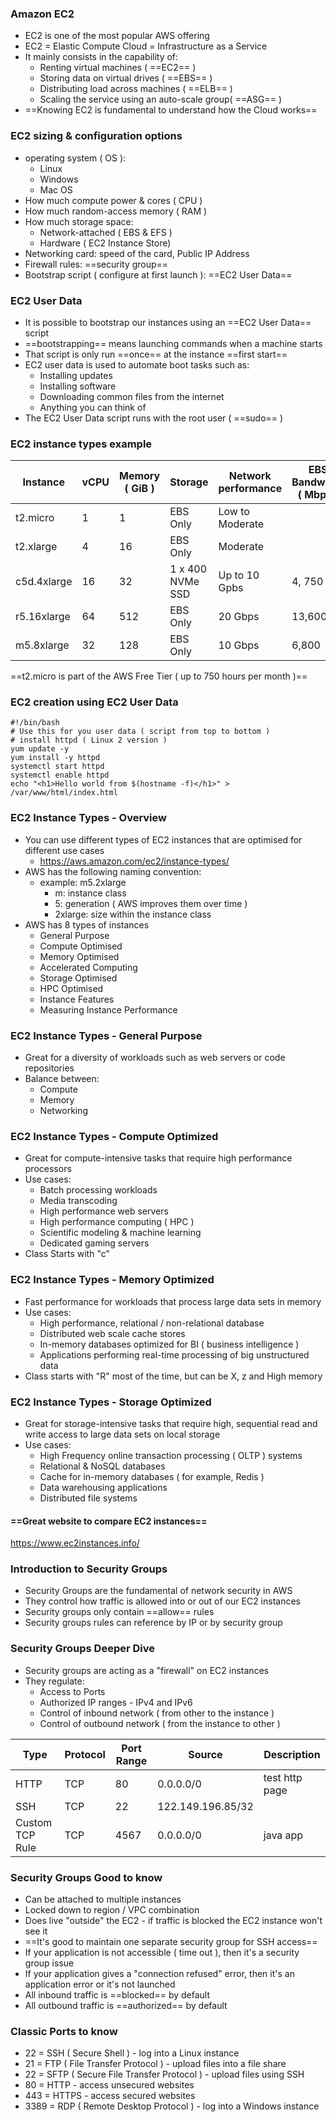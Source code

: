 

### Amazon EC2
- EC2  is one of the most popular AWS offering
- EC2 = Elastic Compute Cloud = Infrastructure as a Service
- It mainly consists in the capability of:
	- Renting virtual machines ( ==EC2== )
	- Storing data on virtual drives ( ==EBS== )
	- Distributing load across machines ( ==ELB== )
	- Scaling the service using an auto-scale group( ==ASG== )
- ==Knowing EC2 is fundamental to understand how the Cloud works==


### EC2 sizing & configuration options
- operating system ( OS ):
	- Linux
	- Windows
	- Mac OS
- How much compute power & cores ( CPU )
- How much random-access memory ( RAM )
- How much storage space:
	- Network-attached ( EBS & EFS )
	- Hardware ( EC2 Instance Store)
- Networking card: speed of the card, Public IP Address
- Firewall rules: ==security group==
- Bootstrap script ( configure at first launch ): ==EC2 User Data==

### EC2 User Data
- It is possible to bootstrap our instances using an ==EC2 User Data== script
- ==bootstrapping== means launching commands when a machine starts
- That script is only run ==once== at the instance ==first start==
- EC2 user data is used to automate boot tasks such as:
	- Installing updates
	- Installing software
	- Downloading common files from the internet
	- Anything you can think of
- The EC2 User Data script runs with the root user ( ==sudo== )

### EC2 instance types example

| Instance    | vCPU | Memory ( GiB ) | Storage          | Network performance | EBS Bandwidth ( Mbps ) |
| ----------- | ---- | -------------- | ---------------- | ------------------- | ---------------------- |
| t2.micro    | 1    | 1              | EBS Only         | Low to Moderate     |                        |
| t2.xlarge   | 4    | 16             | EBS Only         | Moderate            |                        |
| c5d.4xlarge | 16   | 32             | 1 x 400 NVMe SSD | Up to 10 Gpbs       | 4, 750                 |
| r5.16xlarge | 64   | 512            | EBS Only         | 20 Gbps             | 13,600                 |
| m5.8xlarge  | 32   | 128            | EBS Only         | 10 Gbps             | 6,800                  |
==t2.micro is part of the AWS Free Tier ( up to 750 hours per month )==


### EC2 creation using EC2 User Data
```
#!/bin/bash
# Use this for you user data ( script from top to bottom )
# install httpd ( Linux 2 version )
yum update -y
yum install -y httpd
systemctl start httpd
systemctl enable httpd
echo "<h1>Hello world from $(hostname -f)</h1>" > /var/www/html/index.html
```


### EC2 Instance Types - Overview
- You can use different types of EC2 instances that are optimised for different use cases
	- https://aws.amazon.com/ec2/instance-types/
- AWS has the following naming convention:
	- example: m5.2xlarge
		- m: instance class
		- 5: generation ( AWS improves them over time )
		- 2xlarge: size within the instance class
- AWS has 8 types of instances
	- General Purpose
	- Compute Optimised
	- Memory Optimised
	- Accelerated Computing
	- Storage Optimised
	- HPC Optimised
	- Instance Features
	- Measuring Instance Performance

### EC2 Instance Types - General Purpose
- Great for a diversity of workloads such as web servers or code repositories
- Balance between:
	- Compute
	- Memory
	- Networking

### EC2 Instance Types - Compute Optimized
- Great for compute-intensive tasks that require high performance processors
- Use cases:
	- Batch processing workloads
	- Media transcoding
	- High performance web servers
	- High performance computing ( HPC )
	- Scientific modeling & machine learning
	- Dedicated gaming servers
- Class Starts with "c"

### EC2 Instance Types - Memory Optimized
- Fast performance for workloads that process large data sets in memory
- Use cases:
	- High performance, relational / non-relational database
	- Distributed web scale cache stores
	- In-memory databases optimized for BI ( business intelligence )
	- Applications performing real-time processing of big unstructured data
- Class starts with "R" most of the time, but can be X, z and High memory

### EC2 Instance Types - Storage Optimized
- Great for storage-intensive tasks that require high, sequential read and write access to large data sets on local storage
- Use cases:
	- High Frequency online transaction processing ( OLTP ) systems
	- Relational & NoSQL databases
	- Cache for in-memory databases ( for example, Redis )
	- Data warehousing applications
	- Distributed file systems

#### ==Great website to compare EC2 instances==
https://www.ec2instances.info/


### Introduction to Security Groups
- Security Groups are the fundamental of network security in AWS
- They control how traffic is  allowed into or out of our EC2 instances
- Security groups only contain ==allow== rules
- Security groups rules can reference by IP or by security group

### Security Groups Deeper Dive
- Security groups are acting as a "firewall" on EC2 instances
- They regulate:
	- Access to Ports
	- Authorized IP ranges - IPv4 and IPv6
	- Control of inbound network ( from other to the instance )
	- Control of outbound network ( from the instance to other )


| Type            | Protocol | Port Range | Source            | Description    |
| --------------- | -------- | ---------- | ----------------- | -------------- |
| HTTP            | TCP      | 80         | 0.0.0.0/0         | test http page |
| SSH             | TCP      | 22         | 122.149.196.85/32 |                |
| Custom TCP Rule | TCP      | 4567       | 0.0.0.0/0         | java app       |


### Security Groups Good to know
- Can be attached to multiple instances
- Locked down to region / VPC combination
- Does live "outside" the EC2 - if traffic is blocked the EC2 instance won't see it
- ==It's good to maintain one separate security group for SSH access==
- If your application is not accessible ( time out ), then it's a security group issue
- If your application gives a "connection refused" error, then it's an application error or it's not launched
- All inbound traffic is ==blocked== by default
- All outbound traffic is ==authorized== by default

### Classic Ports to know
- 22 = SSH ( Secure Shell ) - log into a Linux instance
- 21 = FTP ( File Transfer Protocol ) - upload files into a file share
- 22 = SFTP ( Secure File Transfer Protocol ) - upload files using SSH
- 80 = HTTP - access unsecured websites
- 443 = HTTPS - access secured websites
- 3389 = RDP ( Remote Desktop Protocol ) - log into a Windows instance